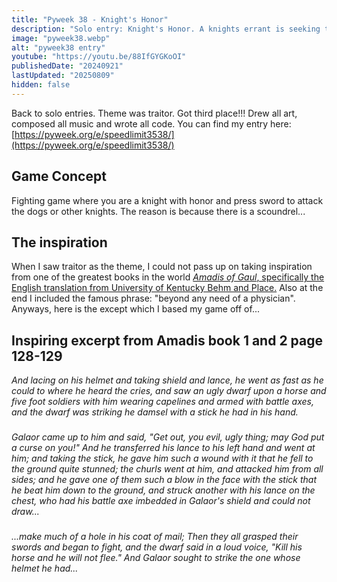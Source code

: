 ```yaml
---
title: "Pyweek 38 - Knight's Honor"
description: "Solo entry: Knight's Honor. A knights errant is seeking to perform extrodinary feats to elavate honor and fame when he finds a dwarf who is begging for a boon..."
image: "pyweek38.webp"
alt: "pyweek38 entry"
youtube: "https://youtu.be/88IfGYGKoOI"
publishedDate: "20240921"
lastUpdated: "20250809"
hidden: false
---
```


Back to solo entries. Theme was traitor. Got third place!!! Drew all art, composed all music and wrote all code.
You can find my entry here: [https://pyweek.org/e/speedlimit3538/](https://pyweek.org/e/speedlimit3538/)

## Game Concept
Fighting game where you are a knight with honor and press sword to attack the dogs or other knights. The reason is because there is a scoundrel...

## The inspiration
When I saw traitor as the theme, I could not pass up on taking inspiration from one of the greatest books in the world [*Amadis of Gaul*, specifically the English translation from University of Kentucky Behm and Place.](https://core.ac.uk/download/pdf/232564128.pdf) Also at the end I included the famous phrase: "beyond any need of a physician".
Anyways, here is the except which I based my game off of...

## Inspiring excerpt from Amadis book 1 and 2 page 128-129
*And lacing on his helmet and taking shield and lance, he went as fast as he could to where he heard the cries, and saw an ugly dwarf upon a horse and five foot soldiers with him wearing capelines and armed with battle axes, and the dwarf was striking he damsel with a stick he had in his hand.*

### 
*Galaor came up to him and said, "Get out, you evil, ugly thing; may God put a curse on you!" And he transferred his lance to his left hand and went at him; and taking the stick, he gave him such a wound with it that he fell to the ground quite stunned; the churls went at him, and attacked him from all sides; and he gave one of them such a blow in the face with the stick that he beat him down to the ground, and struck another with his lance on the chest, who had his battle axe imbedded in Galaor's shield and could not draw...*

### 
*...make much of a hole in his coat of mail; Then they all grasped their swords and began to fight, and the dwarf said in a loud voice, "Kill his horse and he will not flee." And Galaor sought to strike the one whose helmet he had...*
